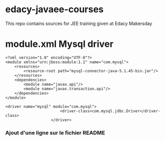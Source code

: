 # edacy-javaee-courses
This repo contains sources for JEE training given at Edacy Makersday


# module.xml Mysql driver

```
<?xml version="1.0" encoding="UTF-8"?>
<module xmlns="urn:jboss:module:1.1" name="com.mysql">
    <resources>
        <resource-root path="mysql-connector-java-5.1.45-bin.jar"/>              
    </resources>
    <dependencies>
        <module name="javax.api"/>
        <module name="javax.transaction.api"/>
    </dependencies>
</module>
```

```
<driver name="mysql" module="com.mysql">
                        <driver-class>com.mysql.jdbc.Driver</driver-class>
                    </driver>
```

### Ajout d'une ligne sur le fichier README
